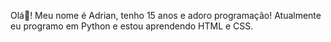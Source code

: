 Olá👋! Meu nome é Adrian, tenho 15 anos e adoro programação! Atualmente eu programo em Python e estou aprendendo HTML e CSS.
<!---
AdrianCotrim/AdrianCotrim is a ✨ special ✨ repository because its `README.md` (this file) appears on your GitHub profile.
You can click the Preview link to take a look at your changes.
--->
